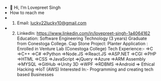 - 👋 Hi, I’m Lovepreet Singh
- How to reach me
- 1. Email: lucky22lucky10@gmail.com 
- 2. LinkedIn: https://www.linkedin.com/in/lovepreet-singh-1a4064162 
Education: Software Engineering Technology (3 years) Graduate from Conestoga College.
Cap Stone Project: Planter Application : Enrolled in Venture Lab (Conestoga College)
Tech Experience:-
=>C
=>C++
=>C#
=>Python
=>Node.JS
=>React.JS
=>ASP.NET
=>CGI
=>PHP
=>HTML
=>CSS
=>JavaScript
=>jQuery
=>Azure
=>ARM Assembly
=>MYSQL
=>GitHub
=>Unity 3D
=>WPF
=>RDBMS
=>Android
=> Ethical Hacking
=>IoT (AWS)
Interested In:-
Programming and creating tech based Businesses
<!---
Lsingh4673/Lsingh4673 is a ✨ special ✨ repository because its `README.md` (this file) appears on your GitHub profile.
You can click the Preview link to take a look at your changes.
--->
